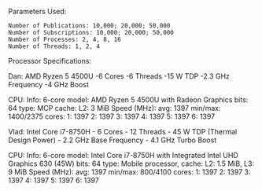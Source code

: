 Parameters Used:

    Number of Publications: 10,000; 20,000; 50,000
    Number of Subscriptions: 10,000; 20,000; 50,000
    Number of Processes: 2, 4, 8, 16
    Number of Threads: 1, 2, 4

Processor Specifications:

Dan:
AMD Ryzen 5 4500U
    -6 Cores
    -6 Threads
    -15 W TDP
    -2.3 GHz Frequency
    -4 GHz Boost


CPU:
  Info: 6-core model: AMD Ryzen 5 4500U with Radeon Graphics bits: 64
    type: MCP cache: L2: 3 MiB
  Speed (MHz): avg: 1397 min/max: 1400/2375 cores: 1: 1397 2: 1397 3: 1397
    4: 1397 5: 1397 6: 1397

Vlad:
Intel Core i7-8750H
    - 6 Cores
    - 12 Threads
    - 45 W TDP (Thermal Design Power)
    - 2.2 GHz Base Frequency
    - 4.1 GHz Turbo Boost

CPU:
  Info: 6-core model: Intel Core i7-8750H with Integrated Intel UHD Graphics 630 (45W) bits: 64
    type: Mobile processor, cache: L2: 1.5 MiB, L3: 9 MiB
  Speed (MHz): avg: 1397 min/max: 800/4100 cores: 1: 1397 2: 1397 3: 1397
    4: 1397 5: 1397 6: 1397

